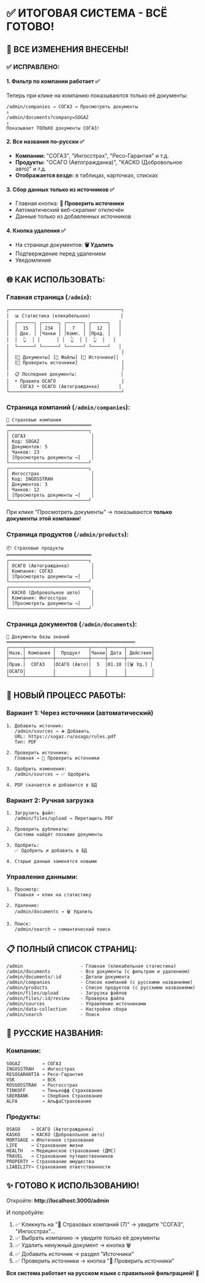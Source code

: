 # ✅ ИТОГОВАЯ СИСТЕМА - ВСЁ ГОТОВО!

## 🎉 ВСЕ ИЗМЕНЕНИЯ ВНЕСЕНЫ!

### ✅ ИСПРАВЛЕНО:

#### 1. **Фильтр по компании работает** ✅
Теперь при клике на компанию показываются только её документы:
```
/admin/companies → СОГАЗ → Просмотреть документы
↓
/admin/documents?company=SOGAZ
↓
Показывает ТОЛЬКО документы СОГАЗ!
```

#### 2. **Все названия по-русски** ✅
- **Компании:** "СОГАЗ", "Ингосстрах", "Ресо-Гарантия" и т.д.
- **Продукты:** "ОСАГО (Автогражданка)", "КАСКО (Добровольное авто)" и т.д.
- **Отображается везде:** в таблицах, карточках, списках

#### 3. **Сбор данных только из источников** ✅
- Главная кнопка: **🔄 Проверить источники**
- Автоматический веб-скрапинг отключён
- Данные только из добавленных источников

#### 4. **Кнопка удаления** ✅
- На странице документов: **🗑️ Удалить**
- Подтверждение перед удалением
- Уведомления

## 🌐 КАК ИСПОЛЬЗОВАТЬ:

### Главная страница (`/admin`):

```
┌─────────────────────────────────────────┐
│  📊 Статистика (кликабельная)           │
│  ┌──────┐ ┌──────┐ ┌──────┐ ┌──────┐   │
│  │  15  │ │ 234  │ │  7   │ │  12  │   │
│  │ Док. │ │Чанки │ │Комп. │ │Прод. │   │
│  │  👆  │ │      │ │  👆  │ │  👆  │   │
│  └──────┘ └──────┘ └──────┘ └──────┘   │
│                                         │
│  [📄 Документы] [📁 Файлы] [🔗 Источники]│
│  [🔄 Проверить источники]                │
│                                         │
│  📋 Последние документы:                │
│  • Правила ОСАГО                        │
│    СОГАЗ • ОСАГО (Автогражданка)       │
└─────────────────────────────────────────┘
```

### Страница компаний (`/admin/companies`):

```
🏢 Страховые компании
═══════════════════════════════
┌─────────────────────────────┐
│ СОГАЗ                        │
│ Код: SOGAZ                   │
│ Документов: 5                │
│ Чанков: 23                   │
│ [Просмотреть документы →]    │
└─────────────────────────────┘
┌─────────────────────────────┐
│ Ингосстрах                   │
│ Код: INGOSSTRAH              │
│ Документов: 3                │
│ Чанков: 12                   │
│ [Просмотреть документы →]    │
└─────────────────────────────┘
```

При клике "Просмотреть документы" → показываются **только документы этой компании**!

### Страница продуктов (`/admin/products`):

```
📦 Страховые продукты
═══════════════════════════════
┌─────────────────────────────┐
│ ОСАГО (Автогражданка)        │
│ Компания: СОГАЗ              │
│ [Просмотреть документы →]    │
└─────────────────────────────┘
┌─────────────────────────────┐
│ КАСКО (Добровольное авто)    │
│ Компания: Ингосстрах         │
│ [Просмотреть документы →]    │
└─────────────────────────────┘
```

### Страница документов (`/admin/documents`):

```
📄 Документы базы знаний
═══════════════════════════════════════════════
┌─────┬──────────┬────────────┬─────┬──────┬─────────┐
│Назв.│ Компания │  Продукт   │Чанки│ Дата │ Действия│
├─────┼──────────┼────────────┼─────┼──────┼─────────┤
│Прав.│  СОГАЗ   │ОСАГО (Авто)│  5  │01.10 │[🗑️ Уд.] │
│ОСАГО│          │            │     │      │         │
└─────┴──────────┴────────────┴─────┴──────┴─────────┘
```

## 🔄 НОВЫЙ ПРОЦЕСС РАБОТЫ:

### Вариант 1: Через источники (автоматический)
```
1. Добавить источник:
   /admin/sources → ➕ Добавить
   URL: https://sogaz.ru/osago/rules.pdf
   Тип: PDF

2. Проверить источники:
   Главная → 🔄 Проверить источники
   
3. Одобрить изменения:
   /admin/sources → ✅ Одобрить
   
4. PDF скачается и добавится в БД
```

### Вариант 2: Ручная загрузка
```
1. Загрузить файл:
   /admin/files/upload → Перетащить PDF
   
2. Проверить дубликаты:
   Система найдёт похожие документы
   
3. Одобрить:
   ✅ Одобрить и добавить в БД
   
4. Старые данные заменятся новыми
```

### Управление данными:
```
1. Просмотр:
   Главная → клик на статистику
   
2. Удаление:
   /admin/documents → 🗑️ Удалить
   
3. Поиск:
   /admin/search → семантический поиск
```

## 📋 ПОЛНЫЙ СПИСОК СТРАНИЦ:

```
/admin                     - Главная (кликабельная статистика)
/admin/documents           - Все документы (с фильтром и удалением)
/admin/documents/:id       - Детали документа
/admin/companies           - Список компаний (с русскими названиями)
/admin/products            - Список продуктов (с русскими названиями)
/admin/files/upload        - Загрузка файлов
/admin/files/:id/review    - Проверка файла
/admin/sources             - Управление источниками
/admin/data-collection     - Настройки сбора
/admin/search              - Поиск
```

## 🎯 РУССКИЕ НАЗВАНИЯ:

### Компании:
```
SOGAZ        → СОГАЗ
INGOSSTRAH   → Ингосстрах
RESOGARANTIA → Ресо-Гарантия
VSK          → ВСК
ROSGOSSTRAH  → Росгосстрах
TINKOFF      → Тинькофф Страхование
SBERBANK     → Сбербанк Страхование
ALFA         → АльфаСтрахование
```

### Продукты:
```
OSAGO    → ОСАГО (Автогражданка)
KASKO    → КАСКО (Добровольное авто)
MORTGAGE → Ипотечное страхование
LIFE     → Страхование жизни
HEALTH   → Медицинское страхование (ДМС)
TRAVEL   → Страхование путешественников
PROPERTY → Страхование имущества
LIABILITY→ Страхование ответственности
```

## ✨ ГОТОВО К ИСПОЛЬЗОВАНИЮ!

Откройте: **http://localhost:3000/admin**

И попробуйте:
1. ✅ Кликнуть на "🏢 Страховых компаний (7)" → увидите "СОГАЗ", "Ингосстрах"...
2. ✅ Выбрать компанию → увидите только её документы
3. ✅ Удалить ненужный документ → кнопка 🗑️
4. ✅ Добавить источник → раздел "Источники"
5. ✅ Проверить источники → кнопка "🔄 Проверить источники"

**Вся система работает на русском языке с правильной фильтрацией!** 🎉


